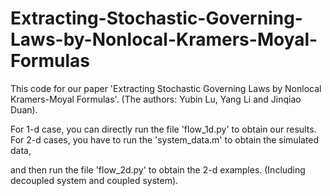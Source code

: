 # Extracting-Stochastic-Governing-Laws-by-Nonlocal-Kramers-Moyal-Formulas

This code for our paper 'Extracting Stochastic Governing Laws by Nonlocal Kramers-Moyal Formulas'. (The authors: Yubin Lu, Yang Li and Jinqiao Duan).

For 1-d case, you can directly run the file 'flow_1d.py' to obtain our results. For 2-d cases, you have to run the 'system_data.m' to obtain the simulated data, 

and then run the file 'flow_2d.py' to obtain the 2-d examples. (Including decoupled system and coupled system).
